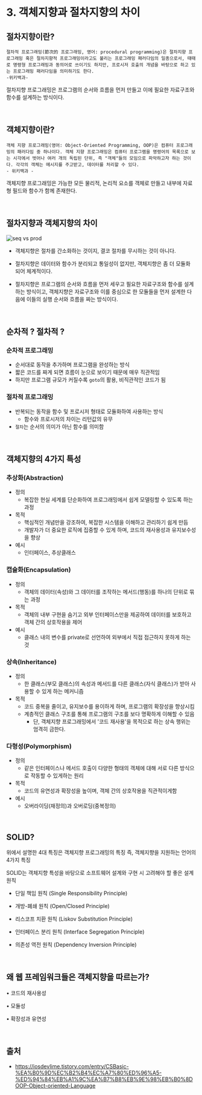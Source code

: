 
# 3. 객체지향과 절차지향의 차이

## 절차지향이란?
```
절차적 프로그래밍(節次的 프로그래밍, 영어: procedural programming)은 절차지향 프로그래밍 혹은 절차지향적 프로그래밍이라고도 불리는 프로그래밍 패러다임의 일종으로서, 때때로 명령형 프로그래밍과 동의어로 쓰이기도 하지만, 프로시저 호출의 개념을 바탕으로 하고 있는 프로그래밍 패러다임을 의미하기도 한다.
-위키백과-
```

절차지향 프로그래밍은 프로그램의 순서와 흐름을 먼저 만들고 이에 필요한 자료구조와 함수를 설계하는 방식이다.

<br>

## 객체지향이란?

```
객체 지향 프로그래밍(영어: Object-Oriented Programming, OOP)은 컴퓨터 프로그래밍의 패러다임 중 하나이다. 객체 지향 프로그래밍은 컴퓨터 프로그램을 명령어의 목록으로 보는 시각에서 벗어나 여러 개의 독립된 단위, 즉 "객체"들의 모임으로 파악하고자 하는 것이다. 각각의 객체는 메시지를 주고받고, 데이터를 처리할 수 있다.
- 위키백과 -
```

객체지향 프로그래밍은 가능한 모든 물리적, 논리적 요소를 객체로 만들고 내부에 자료형 필드와 함수가 함께 존재한다. 

<br>

## 절차지향과 객체지향의 차이

![seq vs prod](https://github.com/sj7699/Backend-Study/assets/26706925/b004e0da-68b0-408f-b386-15876c28a19c)


- 객체지향은 절차를 간소화하는 것이지, 결코 절차를 무시하는 것이 아니다.

- 절차지향은 데이터와 함수가 분리되고 통일성이 없지만, 객체지향은 좀 더 모듈화 되어 체계적이다.

- 절차지향은 프로그램의 순서와 흐름을 먼저 세우고 필요한 자료구조와 함수를 설계하는 방식이고, 객체지향은 자료구조와 이를 중심으로 한 모듈들을 먼저 설계한 다음에 이들의 실행 순서와 흐름을 짜는 방식이다.
<br>

## 순차적 ? 절차적 ?

### 순차적 프로그래밍
-  순서대로 동작을 추가하며 프로그램을 완성하는 방식
-  짧은 코드를 짜게 되면 흐름이 눈으로 보이기 때문에 매우 직관적임
- 하지만 프로그램 규모가 커질수록 `goto`의 활용, 비직관적인 코드가 됨

### 절차적 프로그래밍
- 반복되는 동작을 함수 및 프로시저 형태로 모듈화하여 사용하는 방식
    - 함수와 프로시저의 차이는 리턴값의 유무
- `절차`는 순서의 의미가 아닌 함수를 의미함

<br>



## 객체지향의 4가지 특성


### 추상화(Abstraction)

- 정의
    - 복잡한 현실 세계를 단순화하여 프로그래밍에서 쉽게 모델링할 수 있도록 하는 과정
- 목적
    - 핵심적인 개념만을 강조하여, 복잡한 시스템을 이해하고 관리하기 쉽게 만듬
    - 개발자가 더 중요한 로직에 집중할 수 있게 하며, 코드의 재사용성과 유지보수성을 향상
- 예시
    - 인터페이스, 추상클래스

### 캡슐화(Encapsulation)
- 정의
    - 객체의 데이터(속성)와 그 데이터를 조작하는 메서드(행동)를 하나의 단위로 묶는 과정
- 목적
    - 객체의 내부 구현을 숨기고 외부 인터페이스만을 제공하여 데이터를 보호하고 객체 간의 상호작용을 제어
- 예시
    -  클래스 내의 변수를 private로 선언하여 외부에서 직접 접근하지 못하게 하는 것

### 상속(Inheritance)
- 정의 
    - 한 클래스(부모 클래스)의 속성과 메서드를 다른 클래스(자식 클래스)가 받아 사용할 수 있게 하는 메커니즘
- 목적
    - 코드 중복을 줄이고, 유지보수를 용이하게 하며, 프로그램의 확장성을 향상시킴
    - 계층적인 클래스 구조를 통해 프로그램의 구조를 보다 명확하게 이해할 수 있음
        - 단, 객체지향 프로그래밍에서 '코드 재사용'을 목적으로 하는 상속 행위는 엄격히 금한다.


### 다형성(Polymorphism)
- 정의
    - 같은 인터페이스나 메서드 호출이 다양한 형태의 객체에 대해 서로 다른 방식으로 작동할 수 있게하는 원리
- 목적
    - 코드의 유연성과 확장성을 높이며, 객체 간의 상호작용을 직관적이게함
- 예시
    - 오버라이딩(재정의)과 오버로딩(중복정의)

<br>

## SOLID?

위에서 설명한 4대 특징은 객체지향 프로그래밍의 특징 즉, 객체지향을 지원하는 언어의 4가지 특징

SOLID는 객체지향 특성을 바탕으로 소프트웨어 설계와 구현 시 고려해야 할 좋은 설계 원칙

- 단일 책임 원칙 (Single Responsibility Principle)

- 개방-폐쇄 원칙 (Open/Closed Principle)

- 리스코프 치환 원칙 (Liskov Substitution Principle)

- 인터페이스 분리 원칙 (Interface Segregation Principle)
- 의존성 역전 원칙 (Dependency Inversion Principle)

<br>

## 왜 웹 프레임워크들은 객체지향을 따르는가?

• 코드의 재사용성

• 모듈성

• 확장성과 유연성

<br>


## 출처

- https://iosdevlime.tistory.com/entry/CSBasic-%EA%B0%9D%EC%B2%B4%EC%A7%80%ED%96%A5-%ED%94%84%EB%A1%9C%EA%B7%B8%EB%9E%98%EB%B0%8DOOP-Object-oriented-Language
